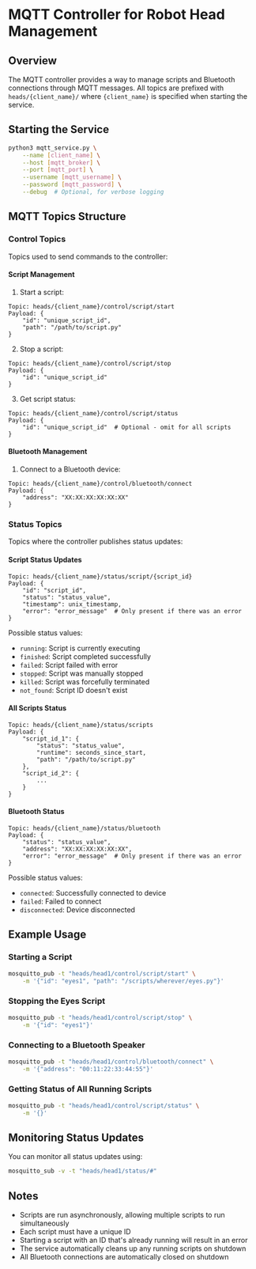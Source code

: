 # MQTT Controller for Robot Head Management

## Overview

The MQTT controller provides a way to manage scripts and Bluetooth connections through MQTT messages. All topics are prefixed with `heads/{client_name}/` where `{client_name}` is specified when starting the service.

## Starting the Service

```bash
python3 mqtt_service.py \
    --name [client_name] \
    --host [mqtt_broker] \
    --port [mqtt_port] \
    --username [mqtt_username] \
    --password [mqtt_password] \
    --debug  # Optional, for verbose logging
```

## MQTT Topics Structure

### Control Topics

Topics used to send commands to the controller:

#### Script Management

1. Start a script:

```
Topic: heads/{client_name}/control/script/start
Payload: {
    "id": "unique_script_id",
    "path": "/path/to/script.py"
}
```

2. Stop a script:

```
Topic: heads/{client_name}/control/script/stop
Payload: {
    "id": "unique_script_id"
}
```

3. Get script status:

```
Topic: heads/{client_name}/control/script/status
Payload: {
    "id": "unique_script_id"  # Optional - omit for all scripts
}
```

#### Bluetooth Management

1. Connect to a Bluetooth device:

```
Topic: heads/{client_name}/control/bluetooth/connect
Payload: {
    "address": "XX:XX:XX:XX:XX:XX"
}
```

### Status Topics

Topics where the controller publishes status updates:

#### Script Status Updates

```
Topic: heads/{client_name}/status/script/{script_id}
Payload: {
    "id": "script_id",
    "status": "status_value",
    "timestamp": unix_timestamp,
    "error": "error_message"  # Only present if there was an error
}
```

Possible status values:

- `running`: Script is currently executing
- `finished`: Script completed successfully
- `failed`: Script failed with error
- `stopped`: Script was manually stopped
- `killed`: Script was forcefully terminated
- `not_found`: Script ID doesn't exist

#### All Scripts Status

```
Topic: heads/{client_name}/status/scripts
Payload: {
    "script_id_1": {
        "status": "status_value",
        "runtime": seconds_since_start,
        "path": "/path/to/script.py"
    },
    "script_id_2": {
        ...
    }
}
```

#### Bluetooth Status

```
Topic: heads/{client_name}/status/bluetooth
Payload: {
    "status": "status_value",
    "address": "XX:XX:XX:XX:XX:XX",
    "error": "error_message"  # Only present if there was an error
}
```

Possible status values:

- `connected`: Successfully connected to device
- `failed`: Failed to connect
- `disconnected`: Device disconnected

## Example Usage

### Starting a Script

```bash
mosquitto_pub -t "heads/head1/control/script/start" \
    -m '{"id": "eyes1", "path": "/scripts/wherever/eyes.py"}'
```

### Stopping the Eyes Script

```bash
mosquitto_pub -t "heads/head1/control/script/stop" \
    -m '{"id": "eyes1"}'
```

### Connecting to a Bluetooth Speaker

```bash
mosquitto_pub -t "heads/head1/control/bluetooth/connect" \
    -m '{"address": "00:11:22:33:44:55"}'
```

### Getting Status of All Running Scripts

```bash
mosquitto_pub -t "heads/head1/control/script/status" \
    -m '{}'
```

## Monitoring Status Updates

You can monitor all status updates using:

```bash
mosquitto_sub -v -t "heads/head1/status/#"
```

## Notes

- Scripts are run asynchronously, allowing multiple scripts to run simultaneously
- Each script must have a unique ID
- Starting a script with an ID that's already running will result in an error
- The service automatically cleans up any running scripts on shutdown
- All Bluetooth connections are automatically closed on shutdown
